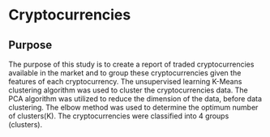 
# Cryptocurrencies 

## Purpose 
   The purpose of this study is to create a report of traded cryptocurrencies available in the market and to group these cryptocurrencies given the features of each cryptocurrency. The unsupervised learning K-Means clustering algorithm was used to cluster the cryptocurrencies data. The PCA algorithm was utilized to  reduce the dimension of the data, before data clustering. The elbow method was used to determine the optimum number of clusters(K). The cryptocurrencies were classified into 4 groups (clusters).

